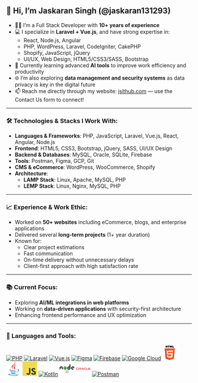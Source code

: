 ## 👋 Hi, I’m Jaskaran Singh (@jaskaran131293)

- 👨‍💻 I’m a Full Stack Developer with **10+ years of experience**
- 💻 I specialize in **Laravel + Vue.js**, and have strong expertise in:
  - React, Node.js, Angular
  - PHP, WordPress, Laravel, CodeIgniter, CakePHP
  - Shopify, JavaScript, jQuery
  - UI/UX, Web Design, HTML5/CSS3/SASS, Bootstrap
- 🌱 Currently learning advanced **AI tools** to improve work efficiency and productivity
- 🌐 I’m also exploring **data management and security systems** as data privacy is key in the digital future
- 📫 Reach me directly through my website: [jsithub.com](https://jsithub.com/) — use the Contact Us form to connect!

---

### 🛠️ Technologies & Stacks I Work With:

- **Languages & Frameworks**: PHP, JavaScript, Laravel, Vue.js, React, Angular, Node.js
- **Frontend**: HTML5, CSS3, Bootstrap, jQuery, SASS, UI/UX Design
- **Backend & Databases**: MySQL, Oracle, SQLite, Firebase
- **Tools**: Postman, Figma, GCP, Git
- **CMS & eCommerce**: WordPress, WooCommerce, Shopify
- **Architecture**:
  - **LAMP Stack**: Linux, Apache, MySQL, PHP
  - **LEMP Stack**: Linux, Nginx, MySQL, PHP

---

### 📈 Experience & Work Ethic:

- Worked on **50+ websites** including eCommerce, blogs, and enterprise applications
- Delivered several **long-term projects** (1+ year duration)
- Known for:
  - Clear project estimations
  - Fast communication
  - On-time delivery without unnecessary delays
  - Client-first approach with high satisfaction rate

---

### 📚 Current Focus:
- Exploring **AI/ML integrations in web platforms**
- Working on **data-driven applications** with security-first architecture
- Enhancing frontend performance and UX optimization

---

### <h3 align="left">🧰 Languages and Tools:</h3>

<p align="left">
  <a href="https://www.php.net/" target="_blank"><img src="https://www.php.net/images/logos/php-logo-white.svg" alt="PHP" width="40" height="40"/></a>
  <a href="https://laravel.com" target="_blank"><img src="https://laravel.com/img/logomark.min.svg" alt="Laravel" width="40" height="40"/></a>
  <a href="https://vuejs.org" target="_blank"><img src="https://upload.wikimedia.org/wikipedia/commons/thumb/9/95/Vue.js_Logo_2.svg/640px-Vue.js_Logo_2.svg.png" alt="Vue.js" width="40" height="40"/></a>
  <a href="https://www.figma.com/" target="_blank"><img src="https://www.vectorlogo.zone/logos/figma/figma-icon.svg" alt="Figma" width="40" height="40"/></a>
  <a href="https://firebase.google.com/" target="_blank"><img src="https://www.vectorlogo.zone/logos/firebase/firebase-icon.svg" alt="Firebase" width="40" height="40"/></a>
  <a href="https://cloud.google.com" target="_blank"><img src="https://www.vectorlogo.zone/logos/google_cloud/google_cloud-icon.svg" alt="Google Cloud" width="40" height="40"/></a>
  <a href="https://www.w3.org/html/" target="_blank"><img src="https://raw.githubusercontent.com/devicons/devicon/master/icons/html5/html5-original-wordmark.svg" alt="HTML5" width="40" height="40"/></a>
  <a href="https://www.java.com" target="_blank"><img src="https://raw.githubusercontent.com/devicons/devicon/master/icons/java/java-original.svg" alt="Java" width="40" height="40"/></a>
  <a href="https://developer.mozilla.org/en-US/docs/Web/JavaScript" target="_blank"><img src="https://raw.githubusercontent.com/devicons/devicon/master/icons/javascript/javascript-original.svg" alt="JavaScript" width="40" height="40"/></a>
  <a href="https://kotlinlang.org" target="_blank"><img src="https://www.vectorlogo.zone/logos/kotlinlang/kotlinlang-icon.svg" alt="Kotlin" width="40" height="40"/></a>
  <a href="https://nodejs.org" target="_blank"><img src="https://raw.githubusercontent.com/devicons/devicon/master/icons/nodejs/nodejs-original-wordmark.svg" alt="Node.js" width="40" height="40"/></a>
  <a href="https://www.oracle.com/" target="_blank"><img src="https://raw.githubusercontent.com/devicons/devicon/master/icons/oracle/oracle-original.svg" alt="Oracle" width="40" height="40"/></a>
  <a href="https://postman.com" target="_blank"><img src="https://www.vectorlogo.zone/logos/getpostman/getpostman-icon.svg" alt="Postman" width="40" height="40"/></a>
</p>
